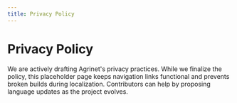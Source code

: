 ```yaml
---
title: Privacy Policy
---
```


# Privacy Policy

We are actively drafting Agrinet's privacy practices. While we finalize the policy, this placeholder page keeps navigation links functional and prevents broken builds during localization. Contributors can help by proposing language updates as the project evolves.
